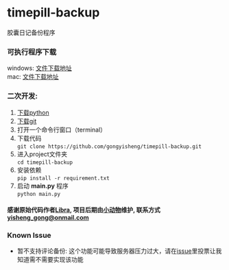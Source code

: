 # timepill-backup
胶囊日记备份程序 
### 可执行程序下载 
windows: [文件下载地址](https://github.com/gongyisheng/timepill-backup/releases/download/0.1.2/timepill-backup.exe)  
mac: [文件下载地址](https://github.com/gongyisheng/timepill-backup/releases/download/0.1.2/timepill-backup)  
### 二次开发:   
1. [下载python](https://www.python.org/)
2. [下载git](https://git-scm.com/downloads)
3. 打开一个命令行窗口（terminal）
4. 下载代码   
   `git clone https://github.com/gongyisheng/timepill-backup.git`
5. 进入project文件夹  
   `cd timepill-backup`
6. 安装依赖  
   `pip install -r requirement.txt`
7. 启动 **main.py** 程序  
   `python main.py`

#### 感谢原始代码作者[Libra](http://www.timepill.net/people/100699220), 项目后期由[小动物](http://timepill.net/people/100174502)维护, 联系方式 yisheng_gong@onmail.com

### Known Issue
- 暂不支持评论备份: 这个功能可能导致服务器压力过大，请在[issue](https://github.com/gongyisheng/timepill-backup/issues/1)里投票让我知道需不需要实现该功能